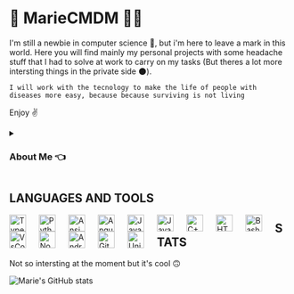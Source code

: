 # 🚵 MarieCMDM 👨‍💻

I'm still a newbie in computer science 🍼, but i'm here to leave a mark in this world. Here you will find mainly my personal projects with some headache stuff that I had to solve at work to carry on my tasks (But theres a lot more intersting things in the private side 🌑).

`` I will work with the tecnology to make the life of people with diseases more easy, because because surviving is not living ``

Enjoy ✌


<details> 
<summary> <h3> About Me  👈</h3> </summary>
👋 Hi, i'm Mattia Castellani, i'm born in 1996 and i'm from Treppo Grande in Friuli (Italy 🇮🇹).

I studied Computer science at Università degli studi di Udine. <br/>
I studied Biomedical Informatics at ITS A. Volta per le Nuove tecnologie della vita. 

I'm a tech enthusiast and a cyclist but also do some other sports.

I've done other jobs durning my studies and i start working with tech only recently so i consider myself a newbie but i've done some serious stuff already as :
- Build API's with node and express
- Build a Computer Vision model that recognize colored cubes 

and i've no much time to make personal projets based on that skills now.


As soon as i've the budget i will firstly buy a desktop pc (yeah i'm using a laptop now) with a decent nvidia card to do some Machine Learning stuff.
Than i will build my home lab to host my private cloud, nas, router and other nice things. 
        
</details>

## LANGUAGES AND TOOLS

<img align="left" alt="TypeScript" width="30px" style="padding-right:20px;" src="https://cdn.jsdelivr.net/gh/devicons/devicon/icons/typescript/typescript-plain.svg" />
<img align="left" alt="Python" width="30px" style="padding-right:20px;" src="https://cdn.jsdelivr.net/gh/devicons/devicon/icons/python/python-plain.svg" />
<img align="left" alt="Ansible" width="30px" style="padding-right:20px;" src="https://cdn.jsdelivr.net/gh/devicons/devicon/icons/ansible/ansible-original.svg" />
<img align="left" alt="Angular" width="30px" style="padding-right:20px;" src="https://cdn.jsdelivr.net/gh/devicons/devicon/icons/angularjs/angularjs-plain.svg" />
<img align="left" alt="JavaScript" width="30px" style="padding-right:20px;" src="https://cdn.jsdelivr.net/gh/devicons/devicon/icons/javascript/javascript-plain.svg" />
<img align="left" alt="Java" width="30px" style="padding-right:20px;" src="https://cdn.jsdelivr.net/gh/devicons/devicon/icons/java/java-original.svg"/>
<img align="left" alt="C++" width="30px" style="padding-right:20px;" src="https://cdn.jsdelivr.net/gh/devicons/devicon/icons/cplusplus/cplusplus-line.svg" />
<img align="left" alt="HTML" width="30px" style="padding-right:20px;" src="https://cdn.jsdelivr.net/gh/devicons/devicon/icons/html5/html5-plain.svg" />
<img align="left" alt="Bash" width="30px" style="padding-right:20px;" src="https://cdn.jsdelivr.net/gh/devicons/devicon/icons/bash/bash-original.svg" />
<img align="left" alt="VsCode" width="30px" style="padding-right:20px;" src="https://cdn.jsdelivr.net/gh/devicons/devicon/icons/vscode/vscode-original.svg" />
<img align="left" alt="NodeJS" width="30px" style="padding-right:20px;" src="https://cdn.jsdelivr.net/gh/devicons/devicon/icons/nodejs/nodejs-original.svg" />
<img align="left" alt="AndroidStudio" width="30px" style="padding-right:20px;" src="https://cdn.jsdelivr.net/gh/devicons/devicon/icons/androidstudio/androidstudio-original.svg" />
<img align="left" alt="Git" width="30px" style="padding-right:20px;" src="https://cdn.jsdelivr.net/gh/devicons/devicon/icons/git/git-original.svg" />
<img align="left" alt="Unity" width="30px" style="padding-right:20px;" src="https://cdn.jsdelivr.net/gh/devicons/devicon/icons/unity/unity-original.svg" />

## STATS
Not so intersting at the moment but it's cool 🙃

![Marie's GitHub stats](https://github-readme-stats.vercel.app/api?username=MarieCMDM&show_icons=true&theme=cobalt)

